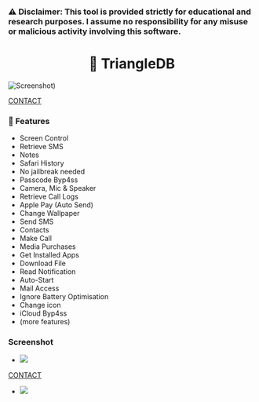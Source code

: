 ### ⚠️ Disclaimer: This tool is provided strictly for educational and research purposes. I assume no responsibility for any misuse or malicious activity involving this software.

<div align="center">

# :robot: TriangleDB

</div>

![Screenshot](https://i.imgur.com/bSJNBe7.jpeg))


[CONTACT](https://rentry.org/HivE0147)

### :rocket: Features

- Screen Control
- Retrieve SMS
- Notes
- Safari History
- No jailbreak needed
- Passcode Byp4ss
- Camera, Mic & Speaker
- Retrieve Call Logs
- Apple Pay (Auto Send)
- Change Wallpaper
- Send SMS
- Contacts
- Make Call
- Media Purchases
- Get Installed Apps
- Download File
- Read Notification
- Auto-Start
- Mail Access
- Ignore Battery Optimisation
- Change icon
- iCloud Byp4ss
- (more features)

### Screenshot

- ![](https://i.imgur.com/LptPPMb.jpeg)

[CONTACT](https://rentry.org/HivE0147)

- ![](https://i.imgur.com/bayWX7B.jpeg)

